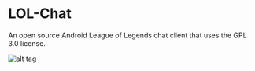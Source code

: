 LOL-Chat
========

An open source Android League of Legends chat client that uses the GPL 3.0 license.

![alt tag](http://i.imgur.com/jp7KnJ4.png)
